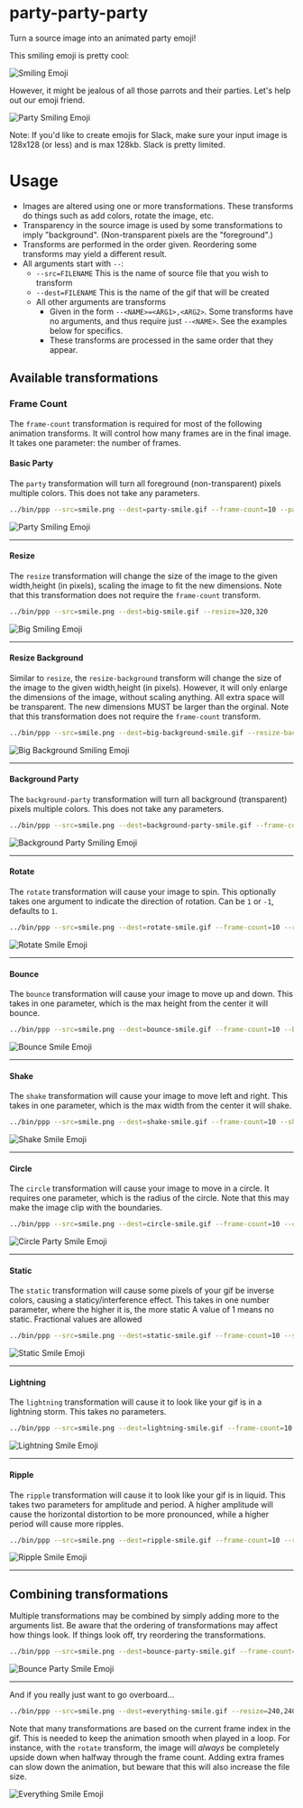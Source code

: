 # party-party-party

Turn a source image into an animated party emoji!

This smiling emoji is pretty cool:

![Smiling Emoji](./examples/smile.png 'Smiling Emoji')

However, it might be jealous of all those parrots and their parties. Let's help out our emoji friend.

![Party Smiling Emoji](./examples/party-smile.gif 'Party Smiling Emoji')

Note: If you'd like to create emojis for Slack, make sure your input image is 128x128 (or less) and is max 128kb. Slack is pretty limited.

# Usage

- Images are altered using one or more transformations. These transforms do things such as add colors, rotate the image, etc.
- Transparency in the source image is used by some transformations to imply "background". (Non-transparent pixels are the "foreground".)
- Transforms are performed in the order given. Reordering some transforms may yield a different result.
- All arguments start with `--`:
  - `--src=FILENAME` This is the name of source file that you wish to transform
  - `--dest=FILENAME` This is the name of the gif that will be created
  - All other arguments are transforms
    - Given in the form `--<NAME>=<ARG1>,<ARG2>`. Some transforms have no arguments, and thus require just `--<NAME>`. See the examples below for specifics.
    - These transforms are processed in the same order that they appear.

## Available transformations

### Frame Count

The `frame-count` transformation is required for most of the following animation transforms. It will control how many frames are in the final image. It takes one parameter: the number of frames.

#### Basic Party

The `party` transformation will turn all foreground (non-transparent) pixels multiple colors. This does not take any parameters.

```sh
../bin/ppp --src=smile.png --dest=party-smile.gif --frame-count=10 --party
```

![Party Smiling Emoji](./examples/party-smile.gif 'Party Smiling Emoji')

---

#### Resize

The `resize` transformation will change the size of the image to the given width,height (in pixels), scaling the image to fit the new dimensions. Note that this transformation does not require the `frame-count` transform.

```sh
../bin/ppp --src=smile.png --dest=big-smile.gif --resize=320,320
```

![Big Smiling Emoji](./examples/big-smile.gif 'Big Smiling Emoji')

---

#### Resize Background

Similar to `resize`, the `resize-background` transform will change the size of the image to the given width,height (in pixels). However, it will only enlarge the dimensions of the image, without scaling anything. All extra space will be transparent. The new dimensions MUST be larger than the orginal. Note that this transformation does not require the `frame-count` transform.

```sh
../bin/ppp --src=smile.png --dest=big-background-smile.gif --resize-background=320,320
```

![Big Background Smiling Emoji](./examples/big-background-smile.gif 'Big Background Smiling Emoji')

---

#### Background Party

The `background-party` transformation will turn all background (transparent) pixels multiple colors. This does not take any parameters.

```sh
../bin/ppp --src=smile.png --dest=background-party-smile.gif --frame-count=10 --background-party
```

![Background Party Smiling Emoji](./examples/background-party-smile.gif 'Background Party Smiling Emoji')

---

#### Rotate

The `rotate` transformation will cause your image to spin. This optionally takes one argument to indicate the direction of rotation. Can be `1` or `-1`, defaults to `1`.

```sh
../bin/ppp --src=smile.png --dest=rotate-smile.gif --frame-count=10 --rotate
```

![Rotate Smile Emoji](./examples/rotate-smile.gif 'Rotate Smile Emoji')

---

#### Bounce

The `bounce` transformation will cause your image to move up and down. This takes in one parameter, which is the max height from the center it will bounce.

```sh
../bin/ppp --src=smile.png --dest=bounce-smile.gif --frame-count=10 --bounce=8
```

![Bounce Smile Emoji](./examples/bounce-smile.gif 'Bounce Smile Emoji')

---

#### Shake

The `shake` transformation will cause your image to move left and right. This takes in one parameter, which is the max width from the center it will shake.

```sh
../bin/ppp --src=smile.png --dest=shake-smile.gif --frame-count=10 --shake=8
```

![Shake Smile Emoji](./examples/shake-smile.gif 'Shake Smile Emoji')

---

#### Circle

The `circle` transformation will cause your image to move in a circle. It requires one parameter, which is the radius of the circle.
Note that this may make the image clip with the boundaries.

```sh
../bin/ppp --src=smile.png --dest=circle-smile.gif --frame-count=10 --circle=6
```

![Circle Party Smile Emoji](./examples/circle-smile.gif 'Circle Smile Emoji')

---

#### Static

The `static` transformation will cause some pixels of your gif be inverse colors, causing a staticy/interference effect.
This takes in one number parameter, where the higher it is, the more static
A value of 1 means no static. Fractional values are allowed

```sh
../bin/ppp --src=smile.png --dest=static-smile.gif --frame-count=10 --static=1.5
```

![Static Smile Emoji](./examples/static-smile.gif 'Static Smile Emoji')

---

#### Lightning

The `lightning` transformation will cause it to look like your gif is in a lightning storm. This takes no parameters.

```sh
../bin/ppp --src=smile.png --dest=lightning-smile.gif --frame-count=10 --lightning
```

![Lightning Smile Emoji](./examples/lightning-smile.gif 'Lightning Smile Emoji')

---

#### Ripple

The `ripple` transformation will cause it to look like your gif is in liquid. This takes two parameters for amplitude and period.
A higher amplitude will cause the horizontal distortion to be more pronounced, while a higher period will cause more ripples.

```sh
../bin/ppp --src=smile.png --dest=ripple-smile.gif --frame-count=10 --ripple=10,4
```

![Ripple Smile Emoji](./examples/ripple-smile.gif 'Ripple Smile Emoji')

---

## Combining transformations

Multiple transformations may be combined by simply adding more to the arguments list.
Be aware that the ordering of transformations may affect how things look. If things look off, try reordering the transformations.

```sh
../bin/ppp --src=smile.png --dest=bounce-party-smile.gif --frame-count=10 --resize=120,120 --bounce=6 --party
```

![Bounce Party Smile Emoji](./examples/bounce-party-smile.gif 'Bounce Party Smile Emoji')

---

And if you really just want to go overboard...

```sh
../bin/ppp --src=smile.png --dest=everything-smile.gif --resize=240,240 --resize-background=320,320 --frame-count=20 --rotate=-1 --circle=50 --background-party
```

Note that many transformations are based on the current frame index in the gif. This is needed to keep the animation smooth when played in a loop. For instance, with the `rotate` transform, the image will _always_ be completely upside down when halfway through the frame count.
Adding extra frames can slow down the animation, but beware that this will also increase the file size.

![Everything Smile Emoji](./examples/everything-smile.gif 'Everything Smile Emoji')
